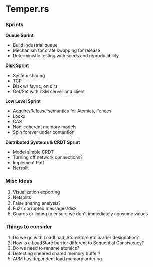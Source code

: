 # Temper.rs

### Sprints

**Queue Sprint**
* Build industrial queue
* Mechanism for crate swapping for release
* Deterministic testing with seeds and reproducibility

**Disk Sprint**
* System sharing
* TCP
* Disk w/ fsync, on dirs
* Get/Set with LSM server and client

**Low Level Sprint**
* Acquire/Release semantics for Atomics, Fences
* Locks
* CAS
* Non-coherent memory models
* Spin forever under contention

**Distributed Systems & CRDT Sprint**
* Model simple CRDT
* Turning off network connections?
* Implement Raft
* Netsplit

### Misc Ideas

1) Visualization exporting
2) Netsplits
3) False sharing analysis?
4) Fuzz corrupted messages/disk
5) Guards or linting to ensure we don't immediately consume values

### Things to consider

1) Do we go with LoadLoad, StoreStore etc barrier designation?
2) How is a LoadStore barrier different to Sequential Consistency?
3) Do we need to rename atomics?
4) Detecting sheared shared memory buffer?
5) ARM has dependent load memory ordering